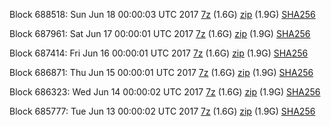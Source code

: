 Block 688518: Sun Jun 18 00:00:03 UTC 2017 [7z](https://transfer.sh/QdtFr/bootstrap.dat.20170618.7z) (1.6G) [zip](https://transfer.sh/NASiq/bootstrap.dat.20170618.zip) (1.9G) [SHA256](https://transfer.sh/5HHqf/sha256.txt)

Block 687961: Sat Jun 17 00:00:01 UTC 2017 [7z](https://transfer.sh/1ZBrB/bootstrap.dat.20170617.7z) (1.6G) [zip](https://transfer.sh/16lsxP/bootstrap.dat.20170617.zip) (1.9G) [SHA256](https://transfer.sh/4vwrT/sha256.txt)

Block 687414: Fri Jun 16 00:00:01 UTC 2017 [7z](https://transfer.sh/wFhpi/bootstrap.dat.20170616.7z) (1.6G) [zip](https://transfer.sh/urATg/bootstrap.dat.20170616.zip) (1.9G) [SHA256](https://transfer.sh/vvprc/sha256.txt)

Block 686871: Thu Jun 15 00:00:01 UTC 2017 [7z](https://transfer.sh/XNdlP/bootstrap.dat.20170615.7z) (1.6G) [zip](https://transfer.sh/5X3kF/bootstrap.dat.20170615.zip) (1.9G) [SHA256](https://transfer.sh/tNcZI/sha256.txt)

Block 686323: Wed Jun 14 00:00:02 UTC 2017 [7z](https://transfer.sh/WR7cK/bootstrap.dat.20170614.7z) (1.6G) [zip](https://transfer.sh/yUrGD/bootstrap.dat.20170614.zip) (1.9G) [SHA256](https://transfer.sh/2W73x/sha256.txt)

Block 685777: Tue Jun 13 00:00:02 UTC 2017 [7z](https://transfer.sh/15HkUT/bootstrap.dat.20170613.7z) (1.6G) [zip](https://transfer.sh/NTzzP/bootstrap.dat.20170613.zip) (1.9G) [SHA256](https://transfer.sh/4AH5R/sha256.txt)

